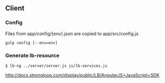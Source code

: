 ## Client

### Config

Files from app/config/{env}.json are copied to app/src/config.js

    gulp config [--env=env]
  


### Generate lb-resource

    $ lb-ng ../server/server.js js/lb-services.js

http://docs.strongloop.com/display/public/LB/AngularJS+JavaScript+SDK
